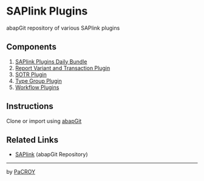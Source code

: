 # SAPlink Plugins

abapGit repository of various SAPlink plugins

## Components

1. [SAPlink Plugins Daily Bundle](https://app.assembla.com/spaces/saplink-plugins/subversion/source/HEAD/build)
2. [Report Variant and Transaction Plugin](https://code.google.com/archive/p/saplink-plugins-ksq/downloads)
3. [SOTR Plugin](https://app.assembla.com/spaces/saplink-plugins/subversion/source/HEAD/trunk)
4. [Type Group Plugin](https://code.google.com/archive/p/saplink-typegroup/downloads)
5. [Workflow Plugins](https://app.assembla.com/spaces/saplink-plugins/subversion/source/HEAD/trunk/Workflow)

## Instructions

Clone or import using [abapGit](https://github.com/larshp/abapGit)

## Related Links

* [SAPlink](https://gitlab.com/pacroy/sap-saplink) (abapGit Repository)

---

by [PaCROY](http://pacroy.com)